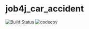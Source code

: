 # job4j_car_accident

[![Build Status](https://app.travis-ci.com/DDobrovolskiy/job4j_car_accident.svg?branch=master)](https://app.travis-ci.com/DDobrovolskiy/job4j_car_accident)
[![codecov](https://codecov.io/gh/DDobrovolskiy/job4j_car_accident/branch/master/graph/badge.svg?token=4PEZ5TA0CF)](https://codecov.io/gh/DDobrovolskiy/job4j_car_accident)